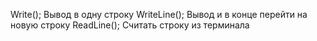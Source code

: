 Write(); Вывод в одну строку
WriteLine(); Вывод и в конце перейти на новую строку
ReadLine(); Считать строку из терминала
